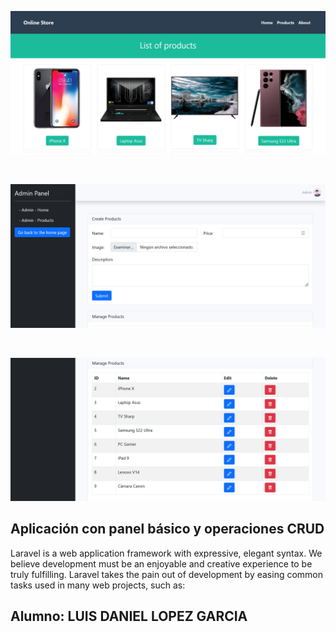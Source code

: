 <p align="center"><a href="https://laravel.com" target="_blank"><img src="https://github.com/lopezgarcialuisdaniel/proyectolaravel1/blob/master/Prueba.png" width="800"></a></p><br>
<p align="center"><a href="https://laravel.com" target="_blank"><img src="https://github.com/lopezgarcialuisdaniel/proyectolaravel1/blob/master/Prueba2.png" width="800"></a></p><br>
<p align="center"><a href="https://laravel.com" target="_blank"><img src="https://github.com/lopezgarcialuisdaniel/proyectolaravel1/blob/master/Prueba3.png" width="800"></a></p>

## Aplicación con panel básico y operaciones CRUD

Laravel is a web application framework with expressive, elegant syntax. We believe development must be an enjoyable and creative experience to be truly fulfilling. Laravel takes the pain out of development by easing common tasks used in many web projects, such as:

## Alumno: LUIS DANIEL LOPEZ GARCIA
